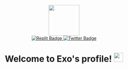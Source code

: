 <div id="header" align="center">
  <img src="https://media.giphy.com/media/M9gbBd9nbDrOTu1Mqx/giphy.gif" width="100"/>
  <div id="badges">
  <a href="https://replit.com/@ExoticCitron/">
    <img src="https://img.shields.io/badge/Replit-pink?style=for-the-badge&logo=replit&logoColor=grey" alt="Replit Badge"/>
  </a>
  <a href="https://twitter.com/LeisureTropical?t=O4OPAz8tXvI-0vE-U4MwQA&s=09">
    <img src="https://img.shields.io/badge/Twitter-blue?style=for-the-badge&logo=twitter&logoColor=white" alt="Twitter Badge"/>
  </a>
</div>
  <img src="https://komarev.com/ghpvc/?username=Exo-OX1564&style=flat-square&color=blue" alt=""/>
  <h1>
  Welcome to Exo's profile! 
  <img src="https://media.giphy.com/media/hvRJCLFzcasrR4ia7z/giphy.gif" width="30px"/>
</h1>
</div>
